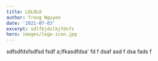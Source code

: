 ```yaml
---
title: LOLOLO
author: Trong Nguyen
date: '2021-07-03'
excerpt: sdlfkjdslkjfdsfs
hero: images/logo-icon.jpg
---
```

sdfsdfdsfsdfsd fsdf a;lfkasdfdsa'
fd
f 
dsaf
asd f
dsa
fads
f
